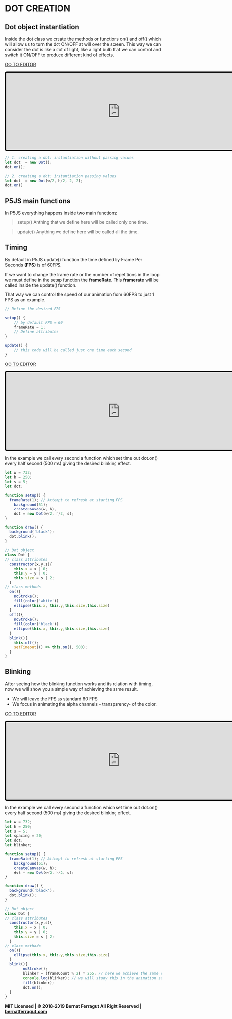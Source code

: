 # DOT CREATION

## Dot object instantiation

Inside the dot class we create the methods or functions on() and off() which will allow us to turn the dot ON/OFF at will over the screen. This way we can consider the dot is like a dot of light, like a light bulb that we can control and switch it ON/OFF to produce different kind of effects.

[GO TO EDITOR](https://editor.p5js.org/bernatferragut/sketches/HJXaAYdOX)

<iframe 
frameborder="0" 
border="0" 
cellspacing="0"
style="
width: 732px; 
height: 250px; 
border: 4px solid #000000;
border-radius: 6px;
overflow: hidden;
position: relative;"
src="https://editor.p5js.org/embed/HJXaAYdOX"></iframe>

```javascript
// 1. creating a dot: instantiation without passing values
let dot  = new Dot();
dot.on();

// 2. creating a dot: instantiation passing values
let dot  = new Dot(w/2, h/2, 2, 2);
dot.on()
```

## P5JS main functions

In P5JS everything happens inside two main functions:

> setup()
Anthing that we define here will be called only one time.

>  update()
Anything we define here will be called all the time.

## Timing

By default in P5JS update() function the time defined by Frame Per Seconds **(FPS)** is of 60FPS.

If we want to change the frame rate or the number of repetitions in the loop we must define in the setup function the **frameRate**. This **framerate** will be called inside the update() function.

That way we can control the speed of our animation from 60FPS to just 1 FPS as an example.

```javascript
// Define the desired FPS

setup() {
    // by default FPS = 60
    frameRate = 1; 
    // Define attributes
}

update() {
    // this code will be called just one time each second
}

```
[GO TO EDITOR](https://editor.p5js.org/bernatferragut/sketches/B1rYAKS_m)

<iframe 
frameborder="0" 
border="0" 
cellspacing="0"
style="
width: 732px; 
height: 250px; 
border: 4px solid #000000;
border-radius: 6px;
overflow: hidden;
position: relative;"
src="https://editor.p5js.org/embed/B1rYAKS_m"></iframe>

In the example we call every second a function which set time out dot.on() every half second
(500 ms) giving the desired blinking effect.

```javascript
let w = 732;
let h = 250;
let s = 5;
let dot;

function setup() {
  frameRate(1); // Attempt to refresh at starting FPS
	background(51);
	createCanvas(w, h);
	dot = new Dot(w/2, h/2, s);
}

function draw() {
  background('black');
  dot.blink();
}

// Dot object
class Dot {
// class attributes
  constructor(x,y,s){
    this.x = x | 0;
    this.y = y | 0;
    this.size = s | 2;
  }
// class methods
  on(){
    noStroke();
    fill(color('white'))
    ellipse(this.x, this.y,this.size,this.size)
  }
  off(){
    noStroke();
    fill(color('black'))
    ellipse(this.x, this.y,this.size,this.size)
  }
  blink(){
  	this.off();
  	setTimeout(() => this.on(), 500);
  }
}
```

## Blinking

After seeing how the blinking function works and its relation with timing, now we will show you a simple way of achieving the same result.

* We will leave the FPS as standard 60 FPS 
* We focus in animating the alpha channels - transparency- of the color.


[GO TO EDITOR](https://editor.p5js.org/bernatferragut/sketches/Hy9NS13cX)

<iframe 
frameborder="0" 
border="0" 
cellspacing="0"
style="
width: 732px; 
height: 250px; 
border: 4px solid #000000;
border-radius: 6px;
overflow: hidden;
position: relative;"
src="https://editor.p5js.org/embed/Hy9NS13cX"></iframe>

In the example we call every second a function which set time out dot.on() every half second
(500 ms) giving the desired blinking effect.

```javascript
let w = 732;
let h = 250;
let s = 5;
let spacing = 20;
let dot;
let blinker;

function setup() {
  frameRate(1); // Attempt to refresh at starting FPS
	background(51);
	createCanvas(w, h);
	dot = new Dot(w/2, h/2, s);
}

function draw() {
  background('black');
  dot.blink();
}

// Dot object
class Dot {
// class attributes
  constructor(x,y,s){
    this.x = x | 0;
    this.y = y | 0;
    this.size = s | 2;
  }
// class methods
  on(){
    ellipse(this.x, this.y,this.size,this.size)
  }
  blink(){
		noStroke();
		blinker = (frameCount % 2) * 255; // here we achieve the same result in a simple way
		console.log(blinker); // we will study this in the animation section
		fill(blinker);
		dot.on();
  }
}
```
**MIT Licensed | © 2018-2019 Bernat Ferragut All Right Reserved | [bernatferragut.com](http://bernatferragut.com/)**




